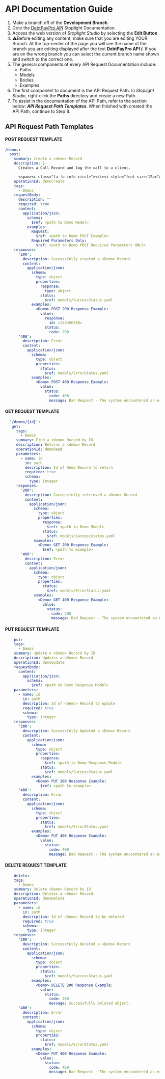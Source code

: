  # API Documentation Guide
 1. Make a branch off of the **Development Branch**.
 2. Goto the [DebtPayPro API](https://debtpaypro.stoplight.io/docs/dpp-api/ZG9jOjQ2NDA2-introduction) Stoplight Documentation.
 3. Access the web version of *Stoplight Studio* by selecting the **Edit Button**.
 4. ⚠️Before editing any content, make sure that you are editing YOUR Branch. At the top-center of the page you will see the name of the branch you are editing displayed after the text **DebtPayPro API /**. If you are on the wrong branch you can select the current branch name shown and switch to the correct one.
 5. The general components of every API Request Documentation include:
    - Paths
    - Models
    - Bodies
    - Examples
 6. The first component to document is the API Request Path. In *Stoplight Studio*, right-click the **Paths** directory and create a new Path.
 7. To assist in the documentation of the API Path, refer to the section below: ***API Request Path Templates***. When finished with created the API Path, continue to Step 8.  
 
 ## API Request Path Templates
 #### POST REQUEST TEMPLATE
  ```yaml
  /demos:
    post:
      summary: Create a <demo> Record
      description: |-
        Creates a Call Record and log the call to a client.

        <span><i class="fa fa-info-circle"></i><i style="font-size:12px"> Select the `'Examples'` option to change the content of the request's Body to ONLY contain the required POST Parameters.</i></span>
      operationId: demoCreate
      tags:
        - Demos
      requestBody:
        description: ""
        required: true
        content:
          application/json:
            schema:
              $ref: <path to Demo Model>
            examples:
              Request:
                $ref: <path to Demo POST Example>
              Required Parameters Only:
                $ref: <path to Demo POST Required Parameters ONLY>
      responses:
        '200':
          description: Successfully created a <Demo> Record
          content:
            application/json:
              schema:
                type: object
                properties:
                  response:
                    type: object
                  status:
                    $ref: models/SuccessStatus.yaml
              examples:
                <Demo> POST 200 Response Example:
                  value:
                    response:
                      id: <123456789>
                    status:
                      code: 200
        '400':
          description: Error
          content:
            application/json:
              schema:
                type: object
                properties:
                  status:
                    $ref: models/ErrorStatus.yaml
              examples:
                <Demo> POST 400 Response Example:
                  value:
                    status:
                      code: 400
                      message: Bad Request - The system encountered an error
 ```
 #### GET REQUEST TEMPLATE
 ```yaml
   '/demos/{id}':
    get:
      tags:
        - Demos
      summary: Find a <demo> Record by ID
      description: Returns a <demo> Record
      operationId: demoRead
      parameters:
        - name: id
          in: path
          description: Id of Demo Record to return
          required: true
          schema:
            type: integer
      responses:
        '200':
          description: Successfully retrieved a <Demo> Record
          content:
            application/json:
              schema:
                type: object
                properties:
                  response:
                    $ref: <path to Demo Model>
                  status:
                    $ref: models/SuccessStatus.yaml
              examples:
                <Demo> GET 200 Response Example:
                  $ref: <path to example>
        '400':
          description: Error
          content:
            application/json:
              schema:
                type: object
                properties:
                  status:
                    $ref: models/ErrorStatus.yaml
              examples:
                <Demo> GET 400 Response Example:
                  value:
                    status:
                      code: 400
                      message: Bad Request - The system encountered an error.
  ```
  #### PUT REQUEST TEMPLATE
  ```yaml
      put:
      tags:
        - Demos
      summary: Update a <Demo> Record by ID
      description: Updates a <Demo> Record
      operationId: demoUpdate
      requestBody:
        content:
          application/json:
            schema:
              $ref: <path to Demo Response Model>
      parameters:
        - name: id
          in: path
          description: Id of <Demo> Record to update
          required: true
          schema:
            type: integer
      responses:
        '200':
          description: Successfully Updated a <Demo> Record
          content:
            application/json:
              schema:
                type: object
                properties:
                  response:
                    $ref: <path to Demo Response Model>
                  status:
                    $ref: models/SuccessStatus.yaml
              examples:
                <Demo> PUT 200 Response Example:
                  $ref: <path to example>
        '400':
          description: Error
          content:
            application/json:
              schema:
                type: object
                properties:
                  status:
                    $ref: models/ErrorStatus.yaml
              examples:
                <Demo> PUT 400 Response Example:
                  value:
                    status:
                      code: 400
                      message: Bad Request - The system encountered an error.
  ```
  #### DELETE REQUEST TEMPLATE
  ```yaml
      delete:
      tags:
        - Demos
      summary: Delete <Demo> Record by ID
      description: Deletes a <Demo> Record
      operationId: demoDelete
      parameters:
        - name: id
          in: path
          description: Id of <Demo> Record to be deleted
          required: true
          schema:
            type: integer
      responses:
        '200':
          description: Successfully Deleted a <Demo> Record
          content:
            application/json:
              schema:
                type: object
                properties:
                  status:
                    $ref: models/SuccessStatus.yaml
              examples:
                <Demo> DELETE 200 Response Example:
                  value:
                    status:
                      code: 200
                      message: Successfully Deleted object.
        '400':
          description: Error
          content:
            application/json:
              schema:
                type: object
                properties:
                  status:
                    $ref: models/ErrorStatus.yaml
              examples:
                <Demo> PUT 400 Response Example:
                  value:
                    status:
                      code: 400
                      message: Bad Request - The system encountered an error.
   ```
